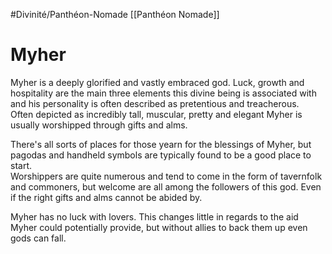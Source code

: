 #Divinité/Panthéon-Nomade [[Panthéon Nomade]] 
# Myher
Myher is a deeply glorified and vastly embraced god. Luck, growth and hospitality are the main three elements this divine being is associated with and his personality is often described as pretentious and treacherous.  
Often depicted as incredibly tall, muscular, pretty and elegant Myher is usually worshipped through gifts and alms.  
  
There's all sorts of places for those yearn for the blessings of Myher, but pagodas and handheld symbols are typically found to be a good place to start.  
Worshippers are quite numerous and tend to come in the form of tavernfolk and commoners, but welcome are all among the followers of this god. Even if the right gifts and alms cannot be abided by.  
  
Myher has no luck with lovers. This changes little in regards to the aid Myher could potentially provide, but without allies to back them up even gods can fall.